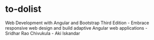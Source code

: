 # to-dolist
Web Development with Angular and Bootstrap Third Edition - Embrace responsive web design and build adaptive Angular web applications - Sridhar Rao Chivukula -  Aki Iskandar
